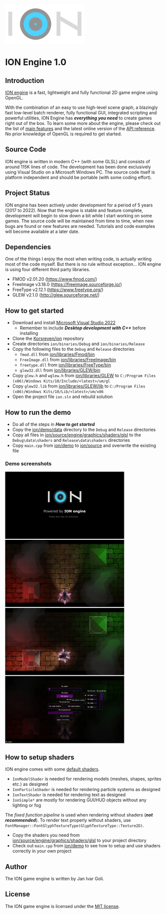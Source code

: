 ![logo](docs/logo.png?raw=true)

# ION Engine 1.0

## Introduction
[ION engine](https://github.com/Korsreven/ion) is a fast, lightweight and fully functional 2D game engine using OpenGL.  

With the combination of an easy to use high-level scene graph, a blazingly fast low-level batch renderer, fully functional GUI, integrated scripting and powerful utilities, ION Engine has ***everything you need*** to create games right out of the box. To learn some more about the engine, please check out the list of [main features](FEATURES.md) and the latest online version of the [API reference](https://korsreven.github.io/). No prior knowledge of OpenGL is required to get started.

## Source Code
ION engine is written in modern C++ (with some GLSL) and consists of around 115K lines of code. The development has been done exclusively using Visual Studio on a Microsoft Windows PC. The source code itself is platform independent and should be portable (with some coding effort).

## Project Status
ION engine has been actively under development for a period of 5 years (2017 to 2022). Now that the engine is stable and feature complete, development will begin to slow down a bit while I start working on some games. The source code will be maintained from time to time, when new bugs are found or new features are needed. Tutorials and code examples will become available at a later date.

## Dependencies
One of the things I enjoy the most when writing code, is actually writing most of the code myself. But there is no rule without exception... ION engine is using four different third party libraries.
* FMOD v2.01.20 (https://www.fmod.com/)
* FreeImage v3.18.0 (https://freeimage.sourceforge.io/)
* FreeType v2.12.1 (https://www.freetype.org/)
* GLEW v2.1.0 (http://glew.sourceforge.net/)

## How to get started
* Download and install [Microsoft Visual Studio 2022](https://visualstudio.microsoft.com/vs/community/)
    * Remember to include ***Desktop development with C++*** before installing
* Clone the [Korsreven/ion](https://github.com/Korsreven/ion) repository
* Create directories `ion/binaries/Debug` and `ion/binaries/Release`
* Copy the following files to the `Debug` and `Release` directories
    * `fmod.dll` from [ion/libraries/Fmod/bin](libraries/Fmod/bin)
    * `FreeImage.dll` from [ion/libraries/FreeImage/bin](libraries/FreeImage/bin)
    * `freetype.dll` from [ion/libraries/FreeType/bin](libraries/FreeType/bin)
    * `glew32.dll` from [ion/libraries/GLEW/bin](libraries/GLEW/bin)
* Copy `glew.h` and `wglew.h` from [ion/libraries/GLEW](libraries/GLEW) to `C:/Program Files (x86)/Windows Kits/10/Include/<latest>/um/gl`
* Copy `glew32.lib` from [ion/libraries/GLEW/lib](libraries/GLEW/lib) to `C:/Program Files (x86)/Windows Kits/10/Lib/<latest>/um/x86`
* Open the project file `ion.sln` and rebuild solution

## How to run the demo
* Do all of the steps in ***How to get started***
* Copy the [ion/demo/data](demo/data) directory to the `Debug` and `Release` directories
* Copy all files in [ion/source/engine/graphics/shaders/glsl](source/engine/graphics/shaders/glsl) to the `Debug\data\shaders` and `Release\data\shaders` directories
* Copy `main.cpp` from [ion/demo](demo) to [ion/source](source) and overwrite the existing file

### Demo screenshots
<p float="left">
    <img src="demo/screenshots/splash_screen.jpg?raw=true" width="384px" />
    <img src="demo/screenshots/demo_screen.jpg?raw=true" width="384px" />
    <img src="demo/screenshots/demo_screen_bounds.jpg?raw=true" width="384px" />
    <img src="demo/screenshots/gui_screen.jpg?raw=true" width="384px" />
</p>

## How to setup shaders
ION engine comes with some [default shaders](source/engine/graphics/shaders/glsl).
* `IonModelShader` is needed for rendering models (meshes, shapes, sprites etc.) as designed
* `IonParticleShader` is needed for rendering particle systems as designed
* `IonTextShader` is needed for rendering text as designed
* `IonSimple*` are mostly for rendering GUI/HUD objects without any lighting or fog

The *fixed function pipeline* is used when rendering without shaders (***not recommended***). To render text properly without shaders, use `FontManager::FontGlyphTextureType(GlyphTextureType::Texture2D)`.
* Copy the shaders you need from [ion/source/engine/graphics/shaders/glsl](source/engine/graphics/shaders/glsl) to your project directory
* Check out `main.cpp` from [ion/demo](demo) to see how to setup and use shaders correctly in your own project

## Author
The ION game engine is written by Jan Ivar Goli.

## License
The ION game engine is licensed under the [MIT license](https://opensource.org/licenses/MIT/).